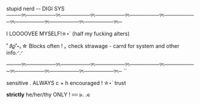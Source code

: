 stupid nerd -- DIGI SYS 
────୨ৎ────────୨ৎ────────୨ৎ────────୨ৎ────────୨ৎ─────────୨ৎ────────୨ৎ────────୨ৎ────────୨ৎ─

I LOOOOVEE MYSELF!✮⋆˙ (half my fucking alters) 

˚ 𝜗𝜚˚⋆｡☆ Blocks often ! ｡ check strawage - carrd for system and other info.ᐟ.ᐟ

────୨ৎ────────୨ৎ────────୨ৎ────────୨ৎ────────୨ৎ─────────୨ৎ────────୨ৎ────────୨ৎ────────୨ৎ─                                                                                   ``

sensitive . ALWAYS c + h encouraged ! ✮⋆˙ trust 

**strictly** he/her/thy ONLY ! ⌗⌗ ⪩. .⪨
